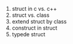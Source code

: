 1. struct in c vs. c++
1. struct vs. class
1. extend struct by class
1. construct in struct
1. typede struct